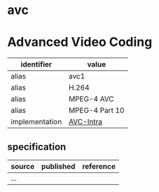 # avc

# Advanced Video Coding
| identifier     | value
| -------------- | -----
| alias          | avc1
| alias          | H.264
| alias          | MPEG-4 AVC
| alias          | MPEG-4 Part 10
| implementation | [AVC-Intra](avcintra.md)

## specification
| source | published         | reference
| ------ | ----------------- | ---------
| ...
